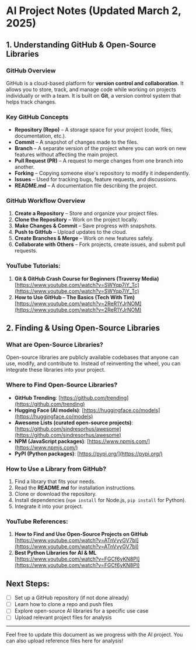 # AI Project Notes (Updated March 2, 2025)

## 1. Understanding GitHub & Open-Source Libraries

### GitHub Overview
GitHub is a cloud-based platform for **version control and collaboration**. It allows you to store, track, and manage code while working on projects individually or with a team. It is built on **Git**, a version control system that helps track changes.

### Key GitHub Concepts
- **Repository (Repo)** – A storage space for your project (code, files, documentation, etc.).
- **Commit** – A snapshot of changes made to the files.
- **Branch** – A separate version of the project where you can work on new features without affecting the main project.
- **Pull Request (PR)** – A request to merge changes from one branch into another.
- **Forking** – Copying someone else's repository to modify it independently.
- **Issues** – Used for tracking bugs, feature requests, and discussions.
- **README.md** – A documentation file describing the project.

### GitHub Workflow Overview
1. **Create a Repository** – Store and organize your project files.
2. **Clone the Repository** – Work on the project locally.
3. **Make Changes & Commit** – Save progress with snapshots.
4. **Push to GitHub** – Upload updates to the cloud.
5. **Create Branches & Merge** – Work on new features safely.
6. **Collaborate with Others** – Fork projects, create issues, and submit pull requests.

### YouTube Tutorials:
1. **Git & GitHub Crash Course for Beginners (Traversy Media)**  
   [https://www.youtube.com/watch?v=SWYqp7iY_Tc](https://www.youtube.com/watch?v=SWYqp7iY_Tc)
2. **How to Use GitHub – The Basics (Tech With Tim)**  
   [https://www.youtube.com/watch?v=2ReR1YJrNOM](https://www.youtube.com/watch?v=2ReR1YJrNOM)

## 2. Finding & Using Open-Source Libraries

### What are Open-Source Libraries?
Open-source libraries are publicly available codebases that anyone can use, modify, and contribute to. Instead of reinventing the wheel, you can integrate these libraries into your project.

### Where to Find Open-Source Libraries?
- **GitHub Trending**: [https://github.com/trending](https://github.com/trending)
- **Hugging Face (AI models)**: [https://huggingface.co/models](https://huggingface.co/models)
- **Awesome Lists (curated open-source projects)**: [https://github.com/sindresorhus/awesome](https://github.com/sindresorhus/awesome)
- **NPM (JavaScript packages)**: [https://www.npmjs.com/](https://www.npmjs.com/)
- **PyPI (Python packages)**: [https://pypi.org/](https://pypi.org/)

### How to Use a Library from GitHub?
1. Find a library that fits your needs.
2. Read the **README.md** for installation instructions.
3. Clone or download the repository.
4. Install dependencies (`npm install` for Node.js, `pip install` for Python).
5. Integrate it into your project.

### YouTube References:
1. **How to Find and Use Open-Source Projects on GitHub**  
   [https://www.youtube.com/watch?v=ATnVvyGV7bI](https://www.youtube.com/watch?v=ATnVvyGV7bI)
2. **Best Python Libraries for AI & ML**  
   [https://www.youtube.com/watch?v=FGCf6yKN8PI](https://www.youtube.com/watch?v=FGCf6yKN8PI)

## Next Steps:
- [ ] Set up a GitHub repository (if not done already)
- [ ] Learn how to clone a repo and push files
- [ ] Explore open-source AI libraries for a specific use case
- [ ] Upload relevant project files for analysis

---

Feel free to update this document as we progress with the AI project. You can also upload reference files here for analysis!
